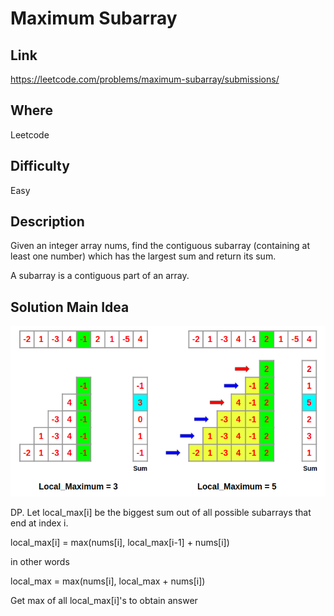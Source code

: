 # Maximum Subarray

## Link

https://leetcode.com/problems/maximum-subarray/submissions/

## Where

Leetcode

## Difficulty

Easy

## Description

Given an integer array nums, find the contiguous subarray (containing at least one number) which has the largest sum and return its sum.

A subarray is a contiguous part of an array.

## Solution Main Idea

![Intuition](maximum-subarray.png)

DP. Let local_max[i] be the biggest sum out of all possible subarrays that end at index i. 

local_max[i] = max(nums[i], local_max[i-1] + nums[i])

in other words

local_max = max(nums[i], local_max + nums[i])

Get max of all local_max[i]'s to obtain answer








